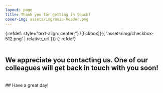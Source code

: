 ```yaml
---
layout: page
title: Thank you for getting in touch!
cover-img: assets/img/main-header.png 
---
```

{:refdef: style="text-align: center;"} ![tickbox]({{ 'assets/img/checkbox-512.png' | relative_url }}) {: refdef}
<br/>
<br/>
## We appreciate you contacting us. One of our colleagues will get back in touch with you soon!
<br/>
## Have a great day!

